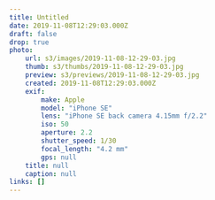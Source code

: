 ```yaml
---
title: Untitled
date: 2019-11-08T12:29:03.000Z
draft: false
drop: true
photo:
    url: s3/images/2019-11-08-12-29-03.jpg
    thumb: s3/thumbs/2019-11-08-12-29-03.jpg
    preview: s3/previews/2019-11-08-12-29-03.jpg
    created: 2019-11-08T12:29:03.000Z
    exif:
        make: Apple
        model: "iPhone SE"
        lens: "iPhone SE back camera 4.15mm f/2.2"
        iso: 50
        aperture: 2.2
        shutter_speed: 1/30
        focal_length: "4.2 mm"
        gps: null
    title: null
    caption: null
links: []
---
```

